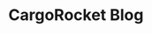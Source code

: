 ---
layout: blog
title: CargoRocket Blog
subpage-title: Blog
subpage_link: "/blog"
description: User Blog über Datensammlung und Verbesserung von Routinglösungen für den Lastenradverkehr.
---